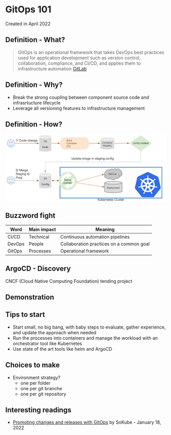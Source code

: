<!--
theme: default
-->

# GitOps 101

Created in April 2022

## Definition - What?

> GitOps is an operational framework that takes DevOps best practices used for application development such as version control, collaboration,
compliance, and CI/CD, and applies them to infrastructure automation [GitLab](https://about.gitlab.com/topics/gitops/)

## Definition - Why?

* Break the strong coupling between component source code and infrasrtucture lifecycle
* Leverage all versioning features to infrastructure management

## Definition - How?

[![GitOps CD pipeline by WeaveWorks](./img/weaveworks-gitops_cd_pipeline.jpg)](https://www.weave.works/blog/gitops-high-velocity-cicd-for-kubernetes)

## Buzzword fight

Word | Main impact | Meaning
---- | ----------- | -------
CI/CD | Technical | Continuous automation pipelines
DevOps | People | Collaboration practices on a common goal
GitOps | Processes | Operational framework

## ArgoCD - Discovery

CNCF (Cloud Native Computing Foundation) tending project

## Demonstration

## Tips to start

* Start small, no big bang, with baby steps to evaluate, gather experience, and update the approach when needed
* Run the processes into containers and manage the workload with an orchestrator tool like Kubernetes
* Use state of the art tools like helm and ArgoCD

## Choices to make

* Environment strategy?
  * one per folder
  * one per git branche
  * one per git repository

## Interesting readings

* [Promoting changes and releases with GitOps](https://en.sokube.ch/post/promoting-changes-and-releases-with-gitops)
by SoKube - January 18, 2022
